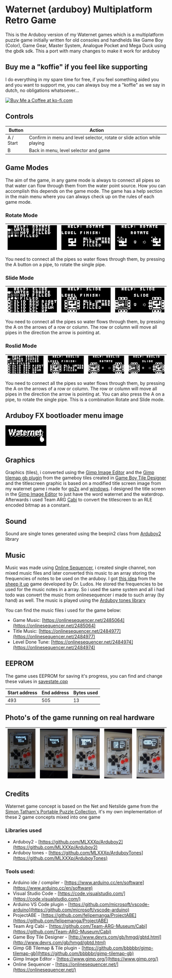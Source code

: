 # Waternet (arduboy) Multiplatform Retro Game
This is the Arduboy version of my Waternet games which is a multiplatform puzzle game initially written for old consoles and handhelds like Game Boy (Color), Game Gear, Master System, Analogue Pocket and Mega Duck using the gbdk sdk. This a port with many changes to make it work for arduboy 

## Buy me a "koffie" if you feel like supporting 
I do everything in my spare time for free, if you feel something aided you and you want to support me, you can always buy me a "koffie" as we say in dutch, no obligations whatsoever...

<a href='https://ko-fi.com/Q5Q3BKI5S' target='_blank'><img height='36' style='border:0px;height:36px;' src='https://cdn.ko-fi.com/cdn/kofi2.png?v=3' border='0' alt='Buy Me a Coffee at ko-fi.com' /></a>

## Controls
| Button    | Action                                                                   |
|-----------|--------------------------------------------------------------------------|
| A / Start | Confirm in menu and level selector, rotate or slide action while playing |
| B         | Back in menu, level selector and game                                    |

## Game Modes
The aim of the game, in any game mode is always to connect all pipes so that water can flow through them from the water point source. How you can accomplish this depends on the  game mode. The game has a help section in the main menu where you can always check up on the rules of each game mode.

### Rotate Mode
| <img src="images/rotate-legend.png"> | <img src="images/rotate-finish.png"> | <img src="images/rotate.png"> |
| ------ | ------ | ------ |

You need to connect all the pipes so water flows through them, by pressing the A button on a pipe, to rotate the single pipe.

### Slide Mode
| <img src="images/slide-legend.png"> | <img src="images/slide-finish.png"> | <img src="images/slide.png"> |
| ------ | ------ | ------ |

You need to connect all the pipes so water flows through them, by pressing the A on the arrows of a row or column. The row or column will move all pipes in the direction the arrow is pointing at.

### Roslid Mode
| <img src="images/roslid-legend.png"> | <img src="images/roslid-finish.png"> | <img src="images/roslid-rotate.png"> | <img src="images/roslid-slide.png"> |
| ------ | ------ | ------ | ------ |

You need to connect all the pipes so water flows through them, by pressing the A on the arrows of a row or column. The row or column will move all pipes in the direction the arrow is pointing at. You can also press the A on a pipe, to rotate the single pipe. This is a combination Rotate and Slide mode.

## Arduboy FX bootloader menu image
<img src="images/waternet.png">

## Graphics 
Graphics (tiles), i converted using the [Gimp Image Editor](https://www.gimp.org/) and the [Gimp tilemap gb plugin](https://github.com/bbbbbr/gimp-tilemap-gb) from the gameboy tiles created in [Game Boy Tile Designer](http://www.devrs.com/gb/hmgd/gbtd.html) and the titlescreen graphic is based on a modified title screen image from my waternet game i made for [gp2x](https://www.willemssoft.be/index.php?main=5&sub=6&action=productdetails&id=218) and [windows](https://www.willemssoft.be/index.php?main=46&sub=7&action=productdetails&id=220). I designed the title screen in the [Gimp Image Editor](https://www.gimp.org/) to just have the word waternet and the waterdrop. Afterwards i used Team ARG [Cabi](https://github.com/Team-ARG-Museum/Cabi) to convert the titlescreen to an RLE encoded bitmap as a constant. 

## Sound
Sound are single tones generated using the beepin2 class from [Arduboy2](https://github.com/MLXXXp/Arduboy2) library

## Music
Music was made using [Online Sequencer](https://onlinesequencer.net/), i created single channel, non mixed music files and later converted this music to an array storing the frequencies of notes to be used on the arduboy. I got [this idea](https://www.gamedeveloper.com/programming/making-a-game-boy-game-in-2017-a-quot-sheep-it-up-quot-post-mortem-part-2-2-) from the [sheep it up](https://gamejolt.com/games/sheepitup/267335) game developed by Dr. Ludos. He stored the frequencies to be used for the music notes in a array. So i used the same system and all i had todo was convert the music from onlinesequencer i made to such array (by hand) as well.
The music is played using the [Arduboy tones library](https://github.com/MLXXXp/ArduboyTones)

You can find the music files i used for the game below:

* Game Music: [https://onlinesequencer.net/2485064](https://onlinesequencer.net/2485064)
* Title Music: [https://onlinesequencer.net/2484977](https://onlinesequencer.net/2484977)
* Level Done Tune: [https://onlinesequencer.net/2484974](https://onlinesequencer.net/2484974)

## EEPROM
The game uses EEPROM for saving it's progress, you can find and change these values in [savestate.cpp](source/waternet/src/savestate.cpp)

| Start address | End address | Bytes used |
| ------------- | ----------- | ---------- |
| 493           | 505         | 13         |

## Photo's of the game running on real hardware

| <img src="images/hardware1.jpg"> | <img src="images/hardware2.jpg"> | <img src="images/hardware3.jpg"> | <img src="images/hardware4.jpg"> | <img src="images/hardware5.jpg"> |
| ------ | ------ | ------ | ------ | ------ |

## Credits
Waternet game concept is based on the Net and Netslide game from the [Simon Tatham's Portable Puzzle Collection](https://www.chiark.greenend.org.uk/~sgtatham/puzzles/),
it's my own implementation of these 2 game concepts mixed into one game

### Libraries used
* Arduboy2 - [https://github.com/MLXXXp/Arduboy2](https://github.com/MLXXXp/Arduboy2)
* Arduboy tones - [https://github.com/MLXXXp/ArduboyTones](https://github.com/MLXXXp/ArduboyTones)

### Tools used:
* Arduino ide / compiler - [https://www.arduino.cc/en/software](https://www.arduino.cc/en/software) 
* Visual Studio Code - [https://code.visualstudio.com/](https://code.visualstudio.com/)
* Arduino VS Code plugin - [https://github.com/microsoft/vscode-arduino](https://github.com/microsoft/vscode-arduino)
* ProjectABE - [https://github.com/felipemanga/ProjectABE](https://github.com/felipemanga/ProjectABE)
* Team Arg Cabi - [https://github.com/Team-ARG-Museum/Cabi](https://github.com/Team-ARG-Museum/Cabi)
* Game Boy Tile Designer - [http://www.devrs.com/gb/hmgd/gbtd.html](http://www.devrs.com/gb/hmgd/gbtd.html)
* Gimp GB Tilemap & Tile plugin - [https://github.com/bbbbbr/gimp-tilemap-gb](https://github.com/bbbbbr/gimp-tilemap-gb)
* Gimp Image Editor - [https://www.gimp.org/](https://www.gimp.org/)
* Online Sequencer - [https://onlinesequencer.net/](https://onlinesequencer.net/)
